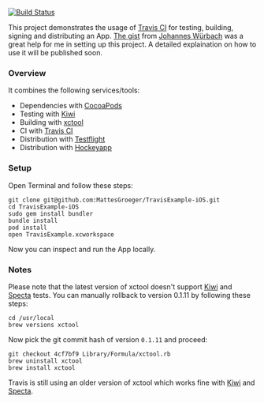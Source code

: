 [![Build Status](https://travis-ci.org/MattesGroeger/TravisExample-iOS.png?branch=master)](https://travis-ci.org/MattesGroeger/TravisExample-iOS)

This project demonstrates the usage of [Travis CI](http://www.travis-ci.org/) for testing, building, signing and distributing an App. [The gist](https://gist.github.com/johanneswuerbach/5559514) from [Johannes Würbach](https://github.com/johanneswuerbach) was a great help for me in setting up this project. A detailed explaination on how to use it will be published soon.

### Overview

It combines the following services/tools:
* Dependencies with [CocoaPods](http://cocoapods.org/)
* Testing with [Kiwi](https://github.com/allending/Kiwi)
* Building with [xctool](https://github.com/facebook/xctool)
* CI with [Travis CI](https://travis-ci.org/)
* Distribution with [Testflight](https://testflightapp.com/)
* Distribution with [Hockeyapp](http://hockeyapp.net/)

### Setup

Open Terminal and follow these steps:
```
git clone git@github.com:MattesGroeger/TravisExample-iOS.git
cd TravisExample-iOS
sudo gem install bundler
bundle install
pod install
open TravisExample.xcworkspace
```

Now you can inspect and run the App locally.

### Notes

Please note that the latest version of xctool doesn't support [Kiwi](https://github.com/allending/Kiwi) and [Specta](https://github.com/specta/specta) tests. You can manually rollback to version 0.1.11 by following these steps:

```
cd /usr/local
brew versions xctool
```

Now pick the git commit hash of version `0.1.11` and proceed:

```
git checkout 4cf7bf9 Library/Formula/xctool.rb
brew uninstall xctool
brew install xctool
```

Travis is still using an older version of xctool which works fine with [Kiwi](https://github.com/allending/Kiwi) and [Specta](https://github.com/specta/specta).
